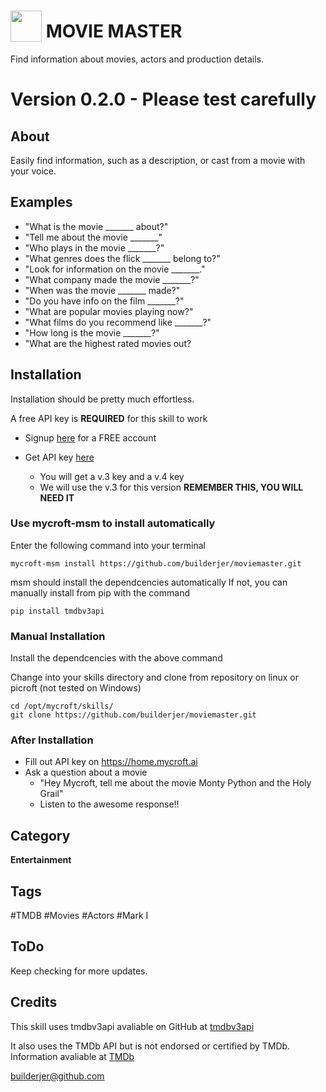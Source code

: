 # <img src='PrimaryLogo_Green.png' width='50' style='vertical-align:bottom'/> MOVIE MASTER
Find information about movies, actors and production details.

# **Version 0.2.0 - Please test carefully**

## About

Easily find information, such as a description, or cast from a movie with your voice.

## Examples
 - "What is the movie _______ about?"
 - "Tell me about the movie _______"
 - "Who plays in the movie _______?"
 - "What genres does the flick _______ belong to?"
 - "Look for information on the movie _______."
 - "What company made the movie _______?"
 - "When was the movie _______ made?"
 - "Do you have info on the film _______?"
 - "What are popular movies playing now?"
 - "What films do you recommend like _______?"
 - "How long is the movie _______?"
 - "What are the highest rated movies out?

## Installation
Installation should be pretty much effortless.

A free API key is **REQUIRED** for this skill to work

* Signup [here](https://www.themoviedb.org/account/signup) for a FREE account

* Get API key [here](https://www.themoviedb.org/settings/api)
  * You will get a v.3 key and a v.4 key
  * We will use the v.3 for this version **REMEMBER THIS, YOU WILL NEED IT**

### Use mycroft-msm to install automatically
Enter the following command into your terminal

```
mycroft-msm install https://github.com/builderjer/moviemaster.git
```

msm should install the dependcencies automatically
If not, you can manually install from pip with the command

```
pip install tmdbv3api
```

### Manual Installation
Install the dependcencies with the above command

Change into your skills directory and clone from repository
on linux or picroft (not tested on Windows)

```
cd /opt/mycroft/skills/
git clone https://github.com/builderjer/moviemaster.git 
```

### After Installation

* Fill out API key on https://home.mycroft.ai
* Ask a question about a movie
  * "Hey Mycroft, tell me about the movie Monty Python and the Holy Grail"
  * Listen to the awesome response!!

## Category
**Entertainment**

## Tags
#TMDB
#Movies
#Actors
#Mark I

## ToDo
Keep checking for more updates.

## Credits
This skill uses tmdbv3api avaliable on GitHub at [tmdbv3api](https://github.com/AnthonyBloomer/tmdbv3api.git)

It also uses the TMDb API but is not endorsed or certified by TMDb.  Information avaliable at [TMDb](https://www.themoviedb.org/)

builderjer@github.com

